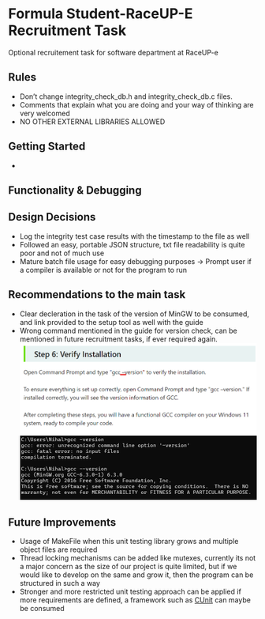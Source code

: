 # Formula Student-RaceUP-E Recruitment Task 
Optional recruitement task for software department at RaceUP-e 

## Rules 
* Don’t change integrity_check_db.h and integrity_check_db.c files.
* Comments that explain what you are doing and your way of thinking are
 very welcomed
* NO OTHER EXTERNAL LIBRARIES ALLOWED

## Getting Started
- 

## Functionality & Debugging





## Design Decisions 
- Log the integrity test case results with the timestamp to the file as well
- Followed an easy, portable JSON structure, txt file readability is quite poor and not of much use
- Mature batch file usage for easy debugging purposes -> Prompt user if a compiler is available or not for the program to run


## Recommendations to the main task
- Clear decleration in the task of the version of MinGW to be consumed, and link provided to the setup tool as well with the guide
- Wrong command mentioned in the guide for version check, can be mentioned in future recruitment tasks, if ever required again. 
![guide1](images/guide_incorrect.png)
![guide2](images/guide_prood.png)


## Future Improvements
- Usage of MakeFile when this unit testing library grows and multiple object files are required 
- Thread locking mechanisms can be added like mutexes, currently its not a major concern as the size of our project is quite limited, but if we would like to develop on the same and grow it, then the program can be structured in such a way
- Stronger and more restricted unit testing approach can be applied if more requirements are defined, a framework such as [CUnit](https://cunit.sourceforge.net/) can maybe be consumed
